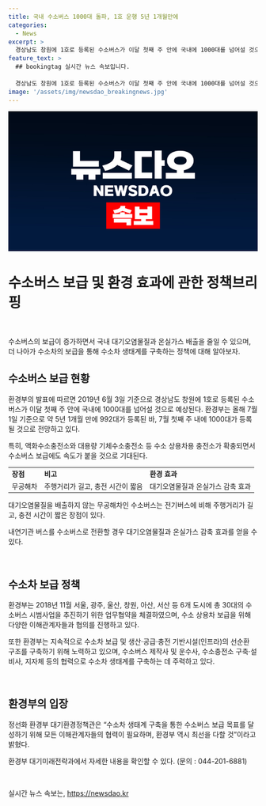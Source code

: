 ```yaml
---
title: 국내 수소버스 1000대 돌파, 1호 운행 5년 1개월만에
categories:
  - News
excerpt: >
  경상남도 창원에 1호로 등록된 수소버스가 이달 첫째 주 안에 국내에 1000대를 넘어설 것으로 보입니다. 올해 7월 1일 기준으로 992대가 등록된 바, 수소충전소가 확충되며 수소버스 보급 속도가 붙을 것으로 기대됩니다. 수소버스는 대기오염물질을 배출하지 않으며, 내연기관 버스에 비해 대기오염물질과 온실가스를 줄일 수 있어 대중에게 긍정적인 환경적 효과를 기대할 수 있습니다. 환경부는 수소차 생태계 구축을 통해 수소버스 보급 목표를 달성하기 위해 노력하고 있습니다.
feature_text: >
  ## bookingtag 실시간 뉴스 속보입니다.

  경상남도 창원에 1호로 등록된 수소버스가 이달 첫째 주 안에 국내에 1000대를 넘어설 것으로 보입니다. 올해 7월 1일 기준으로 992대가 등록된 바, 수소충전소가 확충되며 수소버스 보급 속도가 붙을 것으로 기대됩니다. 수소버스는 대기오염물질을 배출하지 않으며, 내연기관 버스에 비해 대기오염물질과 온실가스를 줄일 수 있어 대중에게 긍정적인 환경적 효과를 기대할 수 있습니다. 환경부는 수소차 생태계 구축을 통해 수소버스 보급 목표를 달성하기 위해 노력하고 있습니다.
image: '/assets/img/newsdao_breakingnews.jpg'
---
```


<p><img src="/assets/img/newsdao_breakingnews.jpg" alt="bookingtag 속보" /></p>

<h1>수소버스 보급 및 환경 효과에 관한 정책브리핑</h1>

<p data-ke-size="size16">&nbsp;</p>

<p>수소버스의 보급이 증가하면서 국내 대기오염물질과 온실가스 배출을 줄일 수 있으며, 더 나아가 수소차의 보급을 통해 수소차 생태계를 구축하는 정책에 대해 알아보자.</p>

<h2 data-ke-size="size26">수소버스 보급 현황</h2>

<p>환경부의 발표에 따르면 2019년 6월 3일 기준으로 경상남도 창원에 1호로 등록된 수소버스가 이달 첫째 주 안에 국내에 1000대를 넘어설 것으로 예상된다. 환경부는 올해 7월 1일 기준으로 약 5년 1개월 만에 992대가 등록된 바, 7월 첫째 주 내에 1000대가 등록될 것으로 전망하고 있다.</p>

<p>특히, 액화수소충전소와 대용량 기체수소충전소 등 수소 상용차용 충전소가 확충되면서 수소버스 보급에도 속도가 붙을 것으로 기대된다.</p>

<table>
    <tr>
        <td><b>장점</b></td>
        <td><b>비고</b></td>
        <td><b>환경 효과</b></td>
    </tr>
    <tr>
        <td>무공해차</td>
        <td>주행거리가 길고, 충전 시간이 짧음</td>
        <td>대기오염물질과 온실가스 감축 효과</td>
    </tr>
</table>

<p>대기오염물질을 배출하지 않는 무공해차인 수소버스는 전기버스에 비해 주행거리가 길고, 충전 시간이 짧은 장점이 있다.</p>

<p>내연기관 버스를 수소버스로 전환할 경우 대기오염물질과 온실가스 감축 효과를 얻을 수 있다.</p>

<p data-ke-size="size16">&nbsp;</p>

<h2 data-ke-size="size26">수소차 보급 정책</h2>

<p>환경부는 2018년 11월 서울, 광주, 울산, 창원, 아산, 서산 등 6개 도시에 총 30대의 수소버스 시범사업을 추진하기 위한 업무협약을 체결하였으며, 수소 상용차 보급을 위해 다양한 이해관계자들과 협의를 진행하고 있다.</p>

<p>또한 환경부는 지속적으로 수소차 보급 및 생산·공급·충전 기반시설(인프라)의 선순환 구조를 구축하기 위해 노력하고 있으며, 수소버스 제작사 및 운수사, 수소충전소 구축·설비사, 지자체 등의 협력으로 수소차 생태계를 구축하는 데 주력하고 있다.</p>

<p data-ke-size="size16">&nbsp;</p>

<h2 data-ke-size="size26">환경부의 입장</h2>

<p>정선화 환경부 대기환경정책관은 “수소차 생태계 구축을 통한 수소버스 보급 목표를 달성하기 위해 모든 이해관계자들의 협력이 필요하며, 환경부 역시 최선을 다할 것”이라고 밝혔다.</p>

<p>환경부 대기미래전략과에서 자세한 내용을 확인할 수 있다. (문의 : 044-201-6881)</p>

<p data-ke-size="size16">&nbsp;</p>
실시간 뉴스 속보는, <a href="https://newsdao.kr" rel="dofollow">https://newsdao.kr</a>


